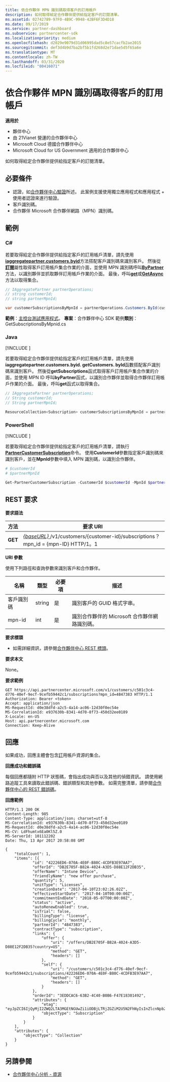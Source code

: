 ```yaml
---
title: 依合作夥伴 MPN 識別碼取得客戶的訂用帳戶
description: 如何取得給定合作夥伴提供給指定客戶的訂閱清單。
ms.assetid: 02742789-97F0-4B9C-9948-42BF6F3D4D18
ms.date: 09/17/2019
ms.service: partner-dashboard
ms.subservice: partnercenter-sdk
ms.localizationpriority: medium
ms.openlocfilehash: d2029e9079d31d06995dad5c8e57cacfb2ae2015
ms.sourcegitcommit: def3d4b9d7ba2bf5b1fd268d2e71dae5d5f65a6e
ms.translationtype: MT
ms.contentlocale: zh-TW
ms.lasthandoff: 03/31/2020
ms.locfileid: "80416071"
---
```

# <a name="get-a-customers-subscriptions-by-partner-mpn-id"></a>依合作夥伴 MPN 識別碼取得客戶的訂用帳戶

**適用於**

- 夥伴中心
- 由 21Vianet 營運的合作夥伴中心
- Microsoft Cloud 德國合作夥伴中心
- Microsoft Cloud for US Government 適用的合作夥伴中心

如何取得給定合作夥伴提供給指定客戶的訂閱清單。

## <a name="span-idprerequisitesspan-idprerequisitesspan-idprerequisitesprerequisites"></a><span id="Prerequisites"/><span id="prerequisites"/><span id="PREREQUISITES"/>必要條件


- 認證，如[合作夥伴中心驗證](partner-center-authentication.md)所述。 此案例支援使用獨立應用程式和應用程式 + 使用者認證來進行驗證。
- 客戶識別碼。
- 合作夥伴 Microsoft 合作夥伴網路（MPN）識別碼。

## <a name="span-idexamplesspan-idexamplesspan-idexamplesexamples"></a><span id="Examples"/><span id="examples"><span id="EXAMPLES"/>範例

### <a name="c"></a>C#

若要取得給定合作夥伴提供給指定客戶的訂用帳戶清單，請先使用[**iaggregatepartner.customers.byid**](https://docs.microsoft.com/dotnet/api/microsoft.store.partnercenter.customers.icustomercollection.byid)方法搭配客戶識別碼來識別客戶。 然後從[**訂閱**](https://docs.microsoft.com/dotnet/api/microsoft.store.partnercenter.customers.icustomer.subscriptions)屬性取得客戶訂用帳戶集合作業的介面，並使用 MPN 識別碼呼叫[**ByPartner**](https://docs.microsoft.com/dotnet/api/microsoft.store.partnercenter.subscriptions.isubscriptioncollection.bypartner)方法，以識別夥伴並抓取夥伴訂用帳戶作業的介面。 最後，呼叫[**get**](https://docs.microsoft.com/dotnet/api/microsoft.store.partnercenter.genericoperations.ientireentitycollectionretrievaloperations-2.get)或[**GetAsync**](https://docs.microsoft.com/dotnet/api/microsoft.store.partnercenter.genericoperations.ientireentitycollectionretrievaloperations-2.getasync)方法以取得集合。

```csharp
// IAggregatePartner partnerOperations;
// string customerId;
// string partnerMpnId;

var customerSubscriptionsByMpnId = partnerOperations.Customers.ById(customerId).Subscriptions.ByPartner(partnerMpnId).Get();
```

**範例**：[主控台測試應用程式](console-test-app.md)。 **專案**：合作夥伴中心 SDK 範例**類別**： GetSubscriptionsByMpnid.cs

### <a name="java"></a>Java

[!INCLUDE [<Partner Center Java SDK support details>](<../includes/java-sdk-support.md>)]

若要取得給定合作夥伴提供給指定客戶的訂用帳戶清單，請先使用**iaggregatepartner.customers.byid. getCustomers. byId**函數搭配客戶識別碼來識別客戶。 然後從**getSubscriptions**函式取得客戶訂用帳戶集合作業的介面，並使用 MPN ID 呼叫**byPartner**函式，以識別合作夥伴並取得合作夥伴訂用帳戶作業的介面。 最後，呼叫**get**函式以取得集合。

```java
// IAggregatePartner partnerOperations;
// String customerId;
// String partnerMpnId;

ResourceCollection<Subscription> customerSubscriptionsByMpnId = partnerOperations.getCustomers().byId(customerId).getSubscriptions().byPartner(partnerMpnId).get();
```

### <a name="powershell"></a>PowerShell

[!INCLUDE [<Partner Center PowerShell module support details>](<../includes/powershell-module-support.md>)]

若要取得給定合作夥伴提供給指定客戶的訂用帳戶清單，請執行[**PartnerCustomerSubscription**](https://github.com/Microsoft/Partner-Center-PowerShell/blob/master/docs/help/Get-PartnerCustomerSubscription.md)命令。 使用**CustomerId**參數指定客戶識別碼來識別客戶，並在**MpnId**參數中填入 MPN 識別碼，以識別合作夥伴。

```powershell
# $customerId
# $partnerMpnId

Get-PartnerCustomerSubscription -CustomerId $customerId -MpnId $partnerMpnId
```

## <a name="span-id_requestspan-id_requestspan-id_request-rest-request"></a><span id="_Request"/><span id="_request"/><span id="_REQUEST"/> REST 要求

**要求語法**

| 方法  | 要求 URI |
|---------|----------------------------------------------------------------------------------------------------------------|
| **GET** | [ *{baseURL}* ](partner-center-rest-urls.md)/v1/customers/{customer-id}/subscriptions？ mpn\_id = {mpn-ID} HTTP/1。1 |

**URI 參數**

使用下列路徑和查詢參數來識別客戶和合作夥伴。

| 名稱        | 類型   | 必要項 | 描述                                                 |
|-------------|--------|----------|-------------------------------------------------------------|
| 客戶識別碼 | string | 是      | 識別客戶的 GUID 格式字串。       |
| mpn-id      | int    | 是      | 識別合作夥伴的 Microsoft 合作夥伴網路識別碼。 |

 
**要求標頭**

- 如需詳細資訊，請參閱[合作夥伴中心 REST 標頭](headers.md)。

**要求本文**

None。

**要求範例**

```http
GET https://api.partnercenter.microsoft.com/v1/customers/c501c3c4-d776-40ef-9ecf-9cefb59442c1/subscriptions?mpn_id=4847383 HTTP/1.1
Authorization: Bearer <token>
Accept: application/json
MS-RequestId: d0e38dfd-a2c5-4a14-ac06-12d30f0ec54e
MS-CorrelationId: e937630b-8341-4d70-8f73-450d32ee0189
X-Locale: en-US
Host: api.partnercenter.microsoft.com
Connection: Keep-Alive
```

## <a name="span-idresponsespan-idresponsespan-idresponseresponse"></a><span id="Response"/><span id="response"/><span id="RESPONSE"/>回應

如果成功，回應主體會包含[訂](subscription-resources.md)用帳戶資源的集合。

**回應成功和錯誤碼**

每個回應都隨附 HTTP 狀態碼，會指出成功與否以及其他的偵錯資訊。 請使用網路追蹤工具來讀取此錯誤碼、錯誤類型和其他參數。 如需完整清單，請參閱[合作夥伴中心的 REST 錯誤碼](error-codes.md)。

**回應範例**

```http
HTTP/1.1 200 OK
Content-Length: 985
Content-Type: application/json; charset=utf-8
MS-CorrelationId: e937630b-8341-4d70-8f73-450d32ee0189
MS-RequestId: d0e38dfd-a2c5-4a14-ac06-12d30f0ec54e
MS-CV: LdFhumtx6Ea0Kl5Z.0
MS-ServerId: 101112202
Date: Thu, 13 Apr 2017 20:58:08 GMT

{
    "totalCount": 1,
    "items": [{
            "id": "42226ED6-070A-4E0F-B80C-4CDFB3E97AA7",
            "offerId": "DB2E705F-B82A-4024-A3D5-D88E12F2DB35",
            "offerName": "Intune Device",
            "friendlyName": "new offer purchase",
            "quantity": 5,
            "unitType": "Licenses",
            "creationDate": "2017-04-10T23:02:26.02Z",
            "effectiveStartDate": "2017-04-10T00:00:00Z",
            "commitmentEndDate": "2018-05-07T00:00:00Z",
            "status": "active",
            "autoRenewEnabled": true,
            "isTrial": false,
            "billingType": "license",
            "billingCycle": "monthly",
            "partnerId": "4847383",
            "contractType": "subscription",
            "links": {
                "offer": {
                    "uri": "/offers/DB2E705F-B82A-4024-A3D5-D88E12F2DB35?country=US",
                    "method": "GET",
                    "headers": []
                },
                "self": {
                    "uri": "/customers/c501c3c4-d776-40ef-9ecf-9cefb59442c1/subscriptions/42226ED6-070A-4E0F-B80C-4CDFB3E97AA7",
                    "method": "GET",
                    "headers": []
                }
            },
            "orderId": "3EDDCAC6-63B2-4C40-B0B6-F47E18301492",
            "attributes": {
                "etag": "eyJpZCI6IjQyMjI2ZWQ2LTA3MGEtNGUwZi1iODBjLTRjZGZiM2U5N2FhNyIsInZlcnNpb24iOjF9",
                "objectType": "Subscription"
            }
        }
    ],
    "attributes": {
        "objectType": "Collection"
    }
}
```

## <a name="span-idsee_alsospan-idsee_alsospan-idsee_alsosee-also"></a><span id="See_Also"/><span id="see_also"/><span id="SEE_ALSO"/>另請參閱
 - [合作夥伴中心分析 - 資源](partner-center-analytics-resources.md)